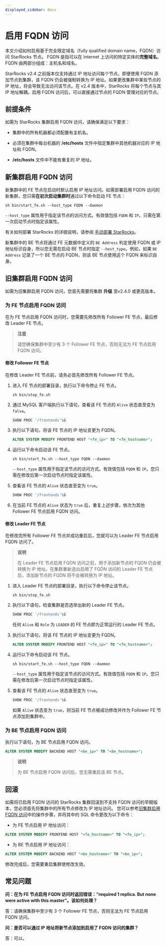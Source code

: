 ```yaml
---
displayed_sidebar: docs
---
```


# 启用 FQDN 访问

本文介绍如何启用基于完全限定域名（fully qualified domain name，FQDN）访问 StarRocks 节点。 FQDN 是指可以在 Internet 上访问的特定实体的**完整域名**。FQDN 由两部分组成：主机名和域名。

StarRocks v2.4 之前版本仅支持通过 IP 地址访问每个节点。即便使用 FQDN 添加节点到集群，该 FQDN 仍会被强制转换为 IP 地址。如果更改集群中某些节点的 IP 地址，将会导致无法访问该节点。在 v2.4 版本中，StarRocks 将每个节点与其 IP 地址解耦。启用 FQDN 访问后，可以直接通过节点的 FQDN 管理对应的节点。

## 前提条件

如需为 StarRocks 集群启用 FQDN 访问，请确保满足以下要求：

- 集群中的所有机器都必须配置有主机名。

- 必须在集群中每台机器的 **/etc/hosts** 文件中指定集群中其他机器对应的 IP 地址和 FQDN。

- **/etc/hosts** 文件中不能有重复的 IP 地址。

## 新集群启用 FQDN 访问

新集群中的 FE 节点在启动时默认启用 IP 地址访问。如需部署启用 FQDN 访问的新集群，您只需**在初次启动集群时**通过以下命令启动 FE 节点：

```Shell
sh bin/start_fe.sh --host_type FQDN --daemon
```

`--host_type` 属性用于指定该节点的访问方式。有效值包括 `FQDN` 和 `IP`。只需在第一次启动节点时指定该属性。

有关如何部署 StarRocks 的详细说明，请参阅 [手动部署 StarRocks](../../deployment/deploy_manually.md)。

新集群中的 BE 节点将通过 FE 元数据中定义的 `BE Address` 判定使用 FQDN 或 IP 地址标识自身，所以您无需在启动 BE 节点时指定 `--host_type`。例如，如果 `BE Address` 记录了一个 BE 节点的 FQDN，则该 BE 节点使用这个 FQDN 来标识自身。

## 旧集群启用 FQDN 访问

如需为旧集群启用 FQDN 访问，您首先需要将集群 **升级** 至v2.4.0 或更高版本。

### 为 FE 节点启用 FQDN 访问

在为 FE 节点启用 FQDN 访问时，您需要先修改所有 Follower FE 节点，最后修改 Leader FE 节点。

> **注意**
>
> 请您确保集群中至少有 3 个 Follower FE 节点，否则无法为 FE 节点启用 FQDN 访问。

#### 修改 Follower FE 节点

在修改 Leader FE 节点前，请务必首先修改所有 Follower FE 节点。

1. 进入 FE 节点的部署目录，执行以下命令停止 FE 节点。

    ```Shell
    sh bin/stop_fe.sh
    ```

2. 通过 MySQL 客户端执行以下语句，查看该 FE 节点的 `Alive` 状态直至变为 `false`。

    ```SQL
    SHOW PROC '/frontends'\G
    ```

3. 执行以下语句，将该 FE 节点的 IP 地址变更为 FQDN。

    ```SQL
    ALTER SYSTEM MODIFY FRONTEND HOST "<fe_ip>" TO "<fe_hostname>";
    ```

4. 运行以下命令启动该 FE 节点。

    ```Shell
    sh bin/start_fe.sh --host_type FQDN --daemon
    ```

    `--host_type` 属性用于指定该节点的访问方式。有效值包括 `FQDN` 和 `IP`。您只需在修改后第一次启动节点时指定该属性。

5. 查看该 FE 节点的 `Alive` 状态直至变为 `true`。

    ```SQL
    SHOW PROC '/frontends'\G
    ```

6. 在当前 FE 节点的 `Alive` 状态为 `true` 后，重复上述步骤，依次为其他 Follower FE 节点启用 FQDN 访问。

#### 修改 Leader FE 节点

在修改完所有 Follower FE 节点并成功重启后，您就可以为 Leader FE 节点启用 FQDN 访问了。

> **说明**
>
> 在 Leader FE 节点启用 FQDN 访问之前，用于添加新节点的 FQDN 仍会被转换为 IP 地址。在集群重新选出启用了 FQDN 访问的 Leader FE 节点后，添加新节点的 FQDN 将不会被转换为 IP 地址。

1. 进入 Leader FE 节点的部署目录，执行以下命令停止该节点。

    ```Shell
    sh bin/stop_fe.sh
    ```

2. 执行以下语句，检查集群是否选举出新的 Leader FE 节点。

    ```SQL
    SHOW PROC '/frontends'\G
    ```

    任何 `Alive` 和 `Role` 为 `LEADER` 的 FE 节点即为正常运行的 Leader FE 节点。

3. 执行以下语句，将该 FE 节点的 IP 地址变更为 FQDN。

    ```SQL
    ALTER SYSTEM MODIFY FRONTEND HOST "<fe_ip>" TO "<fe_hostname>";
    ```

4. 运行以下命令启动该 FE 节点。

    ```Shell
    sh bin/start_fe.sh --host_type FQDN --daemon
    ```

    `--host_type` 属性用于指定该节点的访问方式。有效值包括 `FQDN` 和 `IP`。您只需在修改后第一次启动节点时指定该属性。

5. 查看该 FE 节点的 `Alive` 状态直至变为 `true`。

    ```SQL
    SHOW PROC '/frontends'\G
    ```

    如果 `Alive` 状态变为 `true`，则当前 FE 节点被成功修改并作为 Follower FE 节点添加到集群中。

### 为 BE 节点启用 FQDN 访问

执行以下语句，为 BE 节点启用 FQDN 访问。

```SQL
ALTER SYSTEM MODIFY BACKEND HOST "<be_ip>" TO "<be_hostname>";
```

> **说明**
>
> 为 BE 节点启用 FQDN 访问后，您无需重启该 BE 节点。

## 回滚

如需将已启用 FQDN 访问的 StarRocks 集群回滚到不支持 FQDN 访问的早期版本，您必须首先将集群中的所有节点修改为 IP 地址访问。 您可以参考[旧集群启用 FQDN 访问](#旧集群启用-fqdn-访问)中的操作步骤，并将其中的 SQL 命令更改为以下命令：

- 为 FE 节点启用 IP 地址访问：

```SQL
ALTER SYSTEM MODIFY FRONTEND HOST "<fe_hostname>" TO "<fe_ip>";
```

- 为 BE 节点启用 IP 地址访问：

```SQL
ALTER SYSTEM MODIFY BACKEND HOST "<be_hostname>" TO "<be_ip>";
```

修改完成后，您需要重启集群使修改生效。

## 常见问题

**问：在为 FE 节点启用 FQDN 访问时返回错误：“required 1 replica. But none were active with this master”。该如何处理？**

答：请确保集群中至少有 3 个 Follower FE 节点，否则无法为 FE 节点启用 FQDN 访问。

**问：是否可以通过 IP 地址将新节点添加到启用了 FQDN 访问的集群？**

答：可以。
